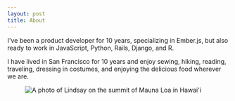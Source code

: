 ```yaml
---
layout: post
title: About
---
```


<p>
  I've been a product developer for 10 years, specializing in Ember.js, but also ready to work in JavaScript, Python, Rails, Django, and R.
</p>

<p>
  I have lived in San Francisco for 10 years and enjoy sewing, hiking, reading, traveling, dressing in costumes, and enjoying the delicious food wherever we are.
</p>

<figure>
  <img
  sizes="(max-width: 1400px) 100vw, 1400px"
  srcset="
  {{ "/assets/images/lindsay_scale,w_200.png 200w" | prepend: site.baseurl }},
  {{ "/assets/images/lindsay_scale,w_774.png 774w" | prepend: site.baseurl }},
  {{ "/assets/images/lindsay_scale,w_1142.png 1142w" | prepend: site.baseurl }},
  {{ "/assets/images/lindsay_scale,w_1400.png 1400w" | prepend: site.baseurl }}"
  src="{{ "lindsay_ztx6sw_c_scale,w_1400.png 1400w" | prepend: site.baseurl }}"
  alt="A photo of Lindsay on the summit of Mauna Loa in Hawai'i">
</figure>

